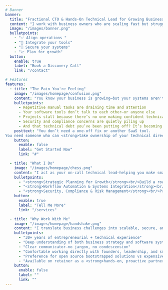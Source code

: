 ```yaml
---
# Banner
banner:
  title: "Fractional CTO & Hands-On Technical Lead for Growing Businesses"
  content: "I work with business owners who are scaling fast but struggling to keep up with the technical side of things. From strategy to systems to security, I help you grow smarter—with the right tech, in the right order."
  image: "/images/banner.png"
  bulletpoints:
    - "✅ Align operations "
    - "🔗 Integrate your tools"
    - "🔐 Secure your systems"
    - "📈 Plan for growth"
  button:
    enable: true
    label: "Book a Discovery Call"
    link: "/contact"

# Features
features:
  - title: "The Pain You're Feeling"
    image: "/images/homepage/confusion.png"
    content: "You know your business is growing—but your systems aren't keeping up. You’ve patched things together to get this far, but now it's starting to show: "
    bulletpoints:
      - Repetitive manual tasks are draining time and attention
      - Your software tools don’t talk to each other—or anyone else
      - Projects stall because there’s no one making confident technical decisions
      - Security and compliance concerns are quietly piling up
      - And that technical debt you’ve been putting off? It’s becoming a real liability
    posttext: "You don’t need a one-off fix or another SaaS tool.
You need someone who can <strong>take ownership of your technical direction and help you scale intentionally</strong>."
    button:
      enable: false
      label: "Get Started Now"
      link: "#"

  - title: "What I Do"
    image: "/images/homepage/chess.png"
    content: "I act as your on-call technical lead—helping you make smart decisions, execute with clarity, and stay ahead of what’s coming next.<h5 class='mb-4'>Core Service Areas:</h5>"
    bulletpoints:
      - "<strong>Strategic Planning for Growth</strong><br/>Build a roadmap that supports your next stage of growth.<br/>→ Technical audits, scalability planning, vendor selection, IT strategy"
      - "<strong>Workflow Automation & Systems Integration</strong><br/>Make your tools work for you—not the other way around.<br/>→ Automate repetitive tasks, connect platforms, reduce operational friction"
      - "<strong>Security, Compliance & Risk Management</strong><br/>Protect your business from the threats you can’t afford to ignore.<br/>→ Data protection, security audits, regulatory readiness"
    button:
      enable: true
      label: "Tell Me More"
      link: "/services"

  - title: "Why Work With Me"
    image: "/images/homepage/handshake.png"
    content: "I translate business challenges into scalable, secure, and efficient solutions."
    bulletpoints:
      - "30+ years of entrepreneurial + technical experience"
      - "Deep understanding of both business strategy and software systems"
      - "Clear communicator—no jargon, no condescension"
      - "Comfortable working directly with founders, leadership, and small teams"
      - "Preference for open source bootstrapped solutions vs expensive enterprise lock-in"
      - "Available on retainer as a <strong>hands-on, proactive partner</strong>"
    button:
      enable: false
      label: ""
      link: "" 
---
```

